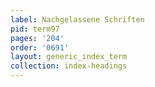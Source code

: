 ```yaml
---
label: Nachgelassene Schriften
pid: term97
pages: '204'
order: '0691'
layout: generic_index_term
collection: index-headings
---
```

